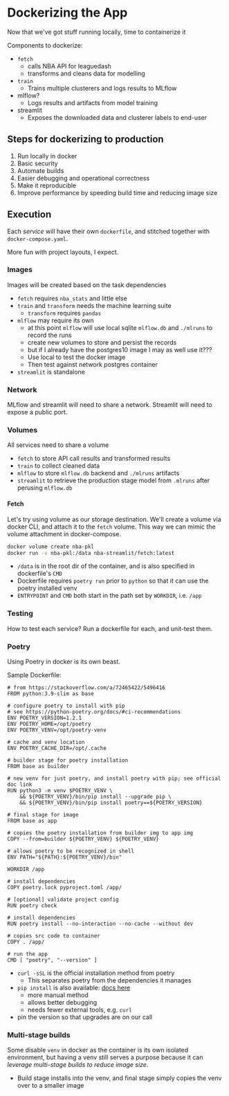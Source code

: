 # Dockerizing the App

Now that we've got stuff running locally, time to containerize it

Components to dockerize:

- `fetch`
  - calls NBA API for leaguedash
  - transforms and cleans data for modelling
- `train`
  - Trains multiple clusterers and logs results to MLflow
- mlflow?
  - Logs results and artifacts from model training
- streamlit
  - Exposes the downloaded data and clusterer labels to end-user

## Steps for dockerizing to production

1. Run locally in docker
1. Basic security
1. Automate builds
1. Easier debugging and operational correctness
1. Make it reproducible
1. Improve performance by speeding build time and reducing image size

## Execution

Each *service* will have their own `dockerfile`, and stitched together with `docker-compose.yaml`.

More fun with project layouts, I expect.

### Images

Images will be created based on the task dependencies

- `fetch` requires `nba_stats` and little else
- `train` and `transform` needs the machine learning suite
  - `transform` requires `pandas`
- `mlflow` may require its own
  - at this point `mlflow` will use local sqlite `mlflow.db` and `./mlruns` to record the runs
  - create new volumes to store and persist the records
  - but if I already have the postgres10 image I may as well use it???
  - Use local to test the docker image
  - Then test against network postgres container
- `streamlit` is standalone

### Network

MLflow and streamlit will need to share a network. Streamlit will need to expose a public port.

### Volumes

All services need to share a volume

- `fetch` to store API call results and transformed results
- `train` to collect cleaned data
- `mlflow` to store `mlflow.db` backend and `./mlruns` artifacts
- `streamlit` to retrieve the production stage model from `.mlruns` after perusing `mlflow.db`

#### Fetch

Let's try using volume as our storage destination. We'll create a volume via docker CLI, and attach it to the `fetch` volume. This way we can mimic the volume attachment in docker-compose.

```bash
docker volume create nba-pkl
docker run -v nba-pkl:/data nba-streamlit/fetch:latest
```

- `/data` is in the root dir of the container, and is also specified in dockerfile's `CMD`
- Dockerfile requires `poetry run` prior to `python` so that it can use the poetry installed venv
- `ENTRYPOINT` and `CMD` both start in the path set by `WORKDIR`, i.e. `/app`

### Testing

How to test each service? Run a dockerfile for each, and unit-test them.

### Poetry

Using Poetry in docker is its own beast.

Sample Dockerfile:

```Docker
# from https://stackoverflow.com/a/72465422/5496416
FROM python:3.9-slim as base

# configure poetry to install with pip
# see https://python-poetry.org/docs/#ci-recommendations
ENV POETRY_VERSION=1.2.1
ENV POETRY_HOME=/opt/poetry
ENV POETRY_VENV=/opt/poetry-venv

# cache and venv location
ENV POETRY_CACHE_DIR=/opt/.cache

# builder stage for poetry installation
FROM base as builder

# new venv for just poetry, and install poetry with pip; see official doc link
RUN python3 -m venv $POETRY_VENV \
    && ${POETRY_VENV}/bin/pip install --upgrade pip \
    && ${POETRY_VENV}/bin/pip install poetry==${POETRY_VERSION}

# final stage for image
FROM base as app

# copies the poetry installation from builder img to app img
COPY --from=builder ${POETRY_VENV} ${POETRY_VENV}

# allows poetry to be recognized in shell
ENV PATH="${PATH}:${POETRY_VENV}/bin"

WORKDIR /app

# install dependencies
COPY poetry.lock pyproject.toml /app/

# [optional] validate project config
RUN poetry check

# install dependencies
RUN poetry install --no-interaction --no-cache --without dev

# copies src code to container
COPY . /app/

# run the app
CMD [ "poetry", "--version" ]
```

- `curl -sSL` is the official installation method from poetry
  - This separates poetry from the dependencies it manages
- `pip install` is also available: [docs here](https://python-poetry.org/docs/#ci-recommendations)
  - more manual method
  - allows better debugging
  - needs fewer external tools, e.g. `curl`
- pin the version so that upgrades are on our call

### Multi-stage builds

Some disable `venv` in docker as the container is its own isolated environment, but having a venv still serves a purpose because it can *leverage multi-stage builds to reduce image size*.

- Build stage installs into the venv, and final stage simply copies the venv over to a smaller image
